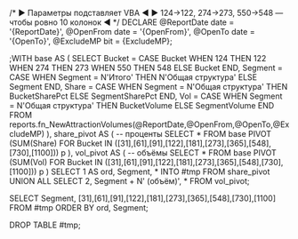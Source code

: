 /*  ► Параметры подставляет VBA ◄
    ► 124→122, 274→273, 550→548 — чтобы ровно 10 колонок ◄ */
DECLARE
    @ReportDate date = '{ReportDate}',
    @OpenFrom   date = '{OpenFrom}',
    @OpenTo     date = '{OpenTo}',
    @ExcludeMP  bit  = {ExcludeMP};

;WITH base AS (
    SELECT
        Bucket = CASE Bucket
                   WHEN 124 THEN 122
                   WHEN 274 THEN 273
                   WHEN 550 THEN 548
                   ELSE Bucket
                 END,
        Segment = CASE WHEN Segment = N'Итого'
                       THEN N'Общая структура' ELSE Segment END,
        Share   = CASE WHEN Segment = N'Общая структура'
                       THEN BucketSharePct ELSE SegmentSharePct END,
        Vol     = CASE WHEN Segment = N'Общая структура'
                       THEN BucketVolume   ELSE SegmentVolume   END
    FROM reports.fn_NewAttractionVolumes(@ReportDate,@OpenFrom,@OpenTo,@ExcludeMP)
),
share_pivot AS (            -- проценты
    SELECT * FROM base
    PIVOT (SUM(Share) FOR Bucket IN
           ([31],[61],[91],[122],[181],[273],[365],[548],[730],[1100])) p
),
vol_pivot AS (              -- объёмы
    SELECT * FROM base
    PIVOT (SUM(Vol) FOR Bucket IN
           ([31],[61],[91],[122],[181],[273],[365],[548],[730],[1100])) p
)
SELECT 1 AS ord, Segment, * INTO #tmp FROM share_pivot
UNION ALL
SELECT 2, Segment + N' (объём)', * FROM vol_pivot;

SELECT Segment,
       [31],[61],[91],[122],[181],[273],[365],[548],[730],[1100]
FROM   #tmp
ORDER  BY ord, Segment;

DROP TABLE #tmp;
